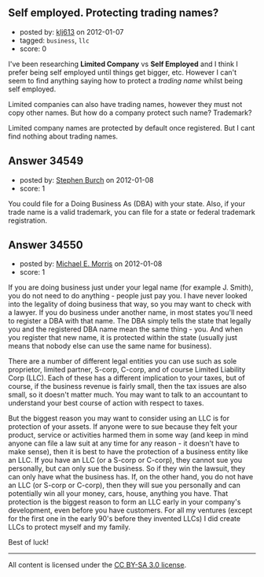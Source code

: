 ## Self employed. Protecting trading names?

- posted by: [klj613](https://stackexchange.com/users/-1/15225-klj613) on 2012-01-07
- tagged: `business`, `llc`
- score: 0

I've been researching **Limited Company** vs **Self Employed** and I think I prefer being self employed until things get bigger, etc. However I can't seem to find anything saying how to protect a *trading name* whilst being self employed.

Limited companies can also have trading names, however they must not copy other names. But how do a company protect such name? Trademark?

Limited company names are protected by default once registered. But I cant find nothing about trading names.


## Answer 34549

- posted by: [Stephen Burch](https://stackexchange.com/users/-1/13763-stephen-burch) on 2012-01-08
- score: 1

You could file for a Doing Business As (DBA) with your state. Also, if your trade name is a valid trademark, you can file for a state or federal trademark registration.


## Answer 34550

- posted by: [Michael E. Morris](https://stackexchange.com/users/-1/15396-michael-e-morris) on 2012-01-08
- score: 1

If you are doing business just under your legal name (for example J. Smith), you do not need to do anything - people just pay you.  I have never looked into the legality of doing business that way, so you may want to check with a lawyer.  If you do business under another name, in most states you'll need to register a DBA with that name.  The DBA simply tells the state that legally you and the registered DBA name mean the same thing - you. And when you register that new name, it is protected within the state (usually just means that nobody else can use the same name for business).

There are a number of different legal entities you can use such as sole proprietor, limited partner, S-corp, C-corp, and of course Limited Liability Corp (LLC).  Each of these has a different implication to your taxes, but of course, if the business revenue is fairly small, then the tax issues are also small, so it doesn't matter much. You may want to talk to an accountant to understand your best course of action with respect to taxes.

But the biggest reason you may want to consider using an LLC is for protection of your assets.  If anyone were to sue because they felt your product, service or activities harmed them in some way (and keep in mind anyone can file a law suit at any time for any reason - it doesn't have to make sense), then it is best to have the protection of a business entity like an LLC.  If you have an LLC (or a S-corp or C-corp), they cannot sue you personally, but can only sue the business. So if they win the lawsuit, they can only have what the business has.  If, on the other hand, you do not have an LLC (or S-corp or C-corp), then they will sue you personally and can potentially win all your money, cars, house, anything you have.  That protection is the biggest reason to form an LLC early in your company's development, even before you have customers. For all my ventures (except for the first one in the early 90's before they invented LLCs) I did create LLCs to protect myself and my family.

Best of luck!



---

All content is licensed under the [CC BY-SA 3.0 license](https://creativecommons.org/licenses/by-sa/3.0/).
